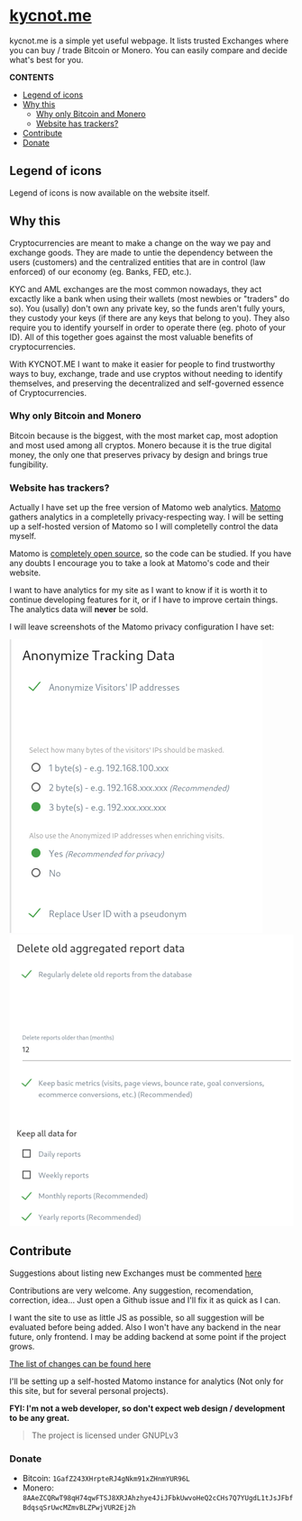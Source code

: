 # [kycnot.me](https://kycnot.me)
kycnot.me is a simple yet useful webpage. It lists trusted Exchanges where you can buy / trade Bitcoin or Monero. You can easily compare and decide what's best for you.

**CONTENTS**
* [Legend of icons](#legend-of-icons)
* [Why this](#why-this)
  * [Why only Bitcoin and Monero](#why-only-bitcoin-and-monero)
  * [Website has trackers?](#website-has-trackers)
* [Contribute](#contribute)
 * [Donate](#donate)

## Legend of icons
Legend of icons is now available on the website itself.

## Why this
Cryptocurrencies are meant to make a change on the way we pay and exchange goods. They are made to untie the dependency between the users (customers) and the centralized entities that are in control (law enforced) of our economy (eg. Banks, FED, etc.).

KYC and AML exchanges are the most common nowadays, they act excactly like a bank when using their wallets (most newbies or "traders" do so). You (usally) don't own any private key, so the funds aren't fully yours, they custody your keys (if there are any keys that belong to you). They also require you to identify yourself in order to operate there (eg. photo of your ID). All of this together goes against the most valuable benefits of cryptocurrencies.

With KYCNOT.ME I want to make it easier for people to find trustworthy ways to buy, exchange, trade and use cryptos without needing to identify themselves, and preserving the decentralized and self-governed essence of Cryptocurrencies.

### Why only Bitcoin and Monero
Bitcoin because is the biggest, with the most market cap, most adoption and most used among all cryptos. Monero because it is the true digital money, the only one that preserves privacy by design and brings true fungibility.

### Website has trackers?
Actually I have set up the free version of Matomo web analytics. [Matomo](https://matomo.org/) gathers analytics in a completelly privacy-respecting way. I will be setting up a self-hosted version of Matomo so I will completelly control the data myself.

Matomo is [completely open source](https://github.com/matomo-org/matomo), so the code can be studied. If you have any doubts I encourage you to take a look at Matomo's code and their website.

I want to have analytics for my site as I want to know if it is worth it to continue developing features for it, or if I have to improve certain things. The analytics data will **never** be sold.

I will leave screenshots of the Matomo privacy configuration I have set:

![Main config](images/github_assets/matomo_config.png)
![Deletion](images/github_assets/old_data_deletion.png)

## Contribute
Suggestions about listing new Exchanges must be commented [here](https://github.com/pluja/kycnot/issues/15)

Contributions are very welcome. Any suggestion, recomendation, correction, idea... Just open a Github issue and I'll fix it as quick as I can.

I want the site to use as little JS as possible, so all suggestion will be evaluated before being added. Also I won't have any backend in the near future, only frontend. I may be adding backend at some point if the project grows.

[The list of changes can be found here](CHANGELOG.md)

I'll be setting up a self-hosted Matomo instance for analytics (Not only for this site, but for several personal projects).

**FYI: I'm not a web developer, so don't expect web design / development to be any great.**

> The project is licensed under GNUPLv3

###  Donate
* Bitcoin: `1GafZ243XHrpteRJ4gNkm91xZHnmYUR96L`
* Monero: `8AAeZCQRwT98qH74qwFTSJ8XRJAhzhye4JiJFbkUwvoHeQ2cCHs7Q7YUgdL1tJsJFbfBdqsqSrUwcMZmvBLZPwjVUR2Ej2h`
